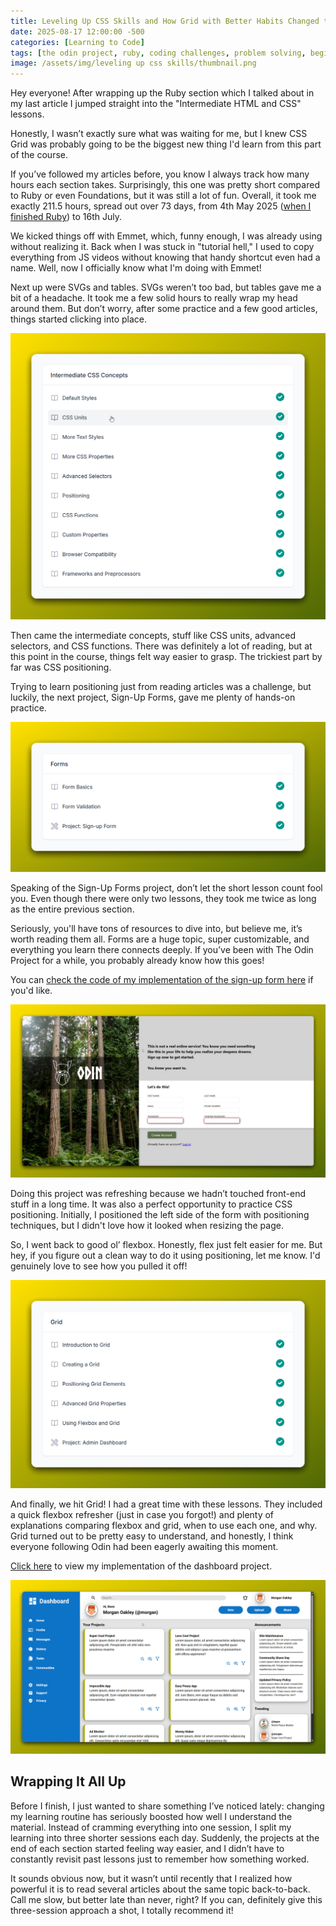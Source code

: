 ```yaml
---
title: Leveling Up CSS Skills and How Grid with Better Habits Changed the Game
date: 2025-08-17 12:00:00 -500
categories: [Learning to Code]
tags: [the odin project, ruby, coding challenges, problem solving, beginner programmer, coding motivation]     # TAG names should always be lowercase
image: /assets/img/leveling up css skills/thumbnail.png
---
```


Hey everyone! After wrapping up the Ruby section which I talked about in my last article I jumped straight into the "Intermediate HTML and CSS" lessons.

Honestly, I wasn’t exactly sure what was waiting for me, but I knew CSS Grid was probably going to be the biggest new thing I'd learn from this part of the course.

If you’ve followed my articles before, you know I always track how many hours each section takes. Surprisingly, this one was pretty short compared to Ruby or even Foundations, but it was still a lot of fun. Overall, it took me exactly 211.5 hours, spread out over 73 days, from 4th May 2025 ([when I finished Ruby](https://codebyblazej.com/posts/the-odin-project-experience2/)) to 16th July.

We kicked things off with Emmet, which, funny enough, I was already using without realizing it. Back when I was stuck in "tutorial hell," I used to copy everything from JS videos without knowing that handy shortcut even had a name. Well, now I officially know what I'm doing with Emmet!

Next up were SVGs and tables. SVGs weren’t too bad, but tables gave me a bit of a headache. It took me a few solid hours to really wrap my head around them. But don’t worry, after some practice and a few good articles, things started clicking into place.

![Intermediate HTML & CSS](/assets/img/leveling%20up%20css%20skills/intermediate%20css.png)

Then came the intermediate concepts, stuff like CSS units, advanced selectors, and CSS functions. There was definitely a lot of reading, but at this point in the course, things felt way easier to grasp. The trickiest part by far was CSS positioning. 

Trying to learn positioning just from reading articles was a challenge, but luckily, the next project, Sign-Up Forms, gave me plenty of hands-on practice.

![Forms](/assets/img/leveling%20up%20css%20skills/forms.png)

Speaking of the Sign-Up Forms project, don’t let the short lesson count fool you. Even though there were only two lessons, they took me twice as long as the entire previous section. 

Seriously, you'll have tons of resources to dive into, but believe me, it’s worth reading them all. Forms are a huge topic, super customizable, and everything you learn there connects deeply. If you’ve been with The Odin Project for a while, you probably already know how this goes!

You can [check the code of my implementation of the sign-up form here](https://github.com/CodeByBlazej/Sign-up-form) if you'd like.

![Sign-up form](/assets/img/leveling%20up%20css%20skills/signup.png)

Doing this project was refreshing because we hadn’t touched front-end stuff in a long time. It was also a perfect opportunity to practice CSS positioning. Initially, I positioned the left side of the form with positioning techniques, but I didn't love how it looked when resizing the page. 

So, I went back to good ol’ flexbox. Honestly, flex just felt easier for me. But hey, if you figure out a clean way to do it using positioning, let me know. I'd genuinely love to see how you pulled it off!

![Grid](/assets/img/leveling%20up%20css%20skills/grid.png)

And finally, we hit Grid! I had a great time with these lessons. They included a quick flexbox refresher (just in case you forgot!) and plenty of explanations comparing flexbox and grid, when to use each one, and why. Grid turned out to be pretty easy to understand, and honestly, I think everyone following Odin had been eagerly awaiting this moment. 

[Click here](https://github.com/CodeByBlazej/Admin-Dashboard-project) to view my implementation of the dashboard project.

![Dashboard](/assets/img/leveling%20up%20css%20skills/dashboard.png)

## Wrapping It All Up

Before I finish, I just wanted to share something I’ve noticed lately: changing my learning routine has seriously boosted how well I understand the material. Instead of cramming everything into one session, I split my learning into three shorter sessions each day. Suddenly, the projects at the end of each section started feeling way easier, and I didn’t have to constantly revisit past lessons just to remember how something worked.

It sounds obvious now, but it wasn’t until recently that I realized how powerful it is to read several articles about the same topic back-to-back. Call me slow, but better late than never, right? If you can, definitely give this three-session approach a shot, I totally recommend it!








